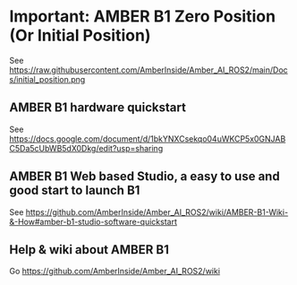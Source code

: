 # Important: AMBER B1 Zero Position (Or Initial Position)

See https://raw.githubusercontent.com/AmberInside/Amber_AI_ROS2/main/Docs/initial_position.png

## AMBER B1 hardware quickstart

See https://docs.google.com/document/d/1bkYNXCsekqo04uWKCP5x0GNJABC5Da5cUbWB5dX0Dkg/edit?usp=sharing

## AMBER B1 Web based Studio, a easy to use and good start to launch B1

See https://github.com/AmberInside/Amber_AI_ROS2/wiki/AMBER-B1-Wiki-&-How#amber-b1-studio-software-quickstart

## Help & wiki about AMBER B1
Go https://github.com/AmberInside/Amber_AI_ROS2/wiki
